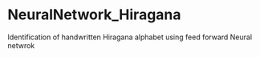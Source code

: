 # NeuralNetwork_Hiragana
Identification of handwritten Hiragana alphabet using feed forward Neural netwrok

